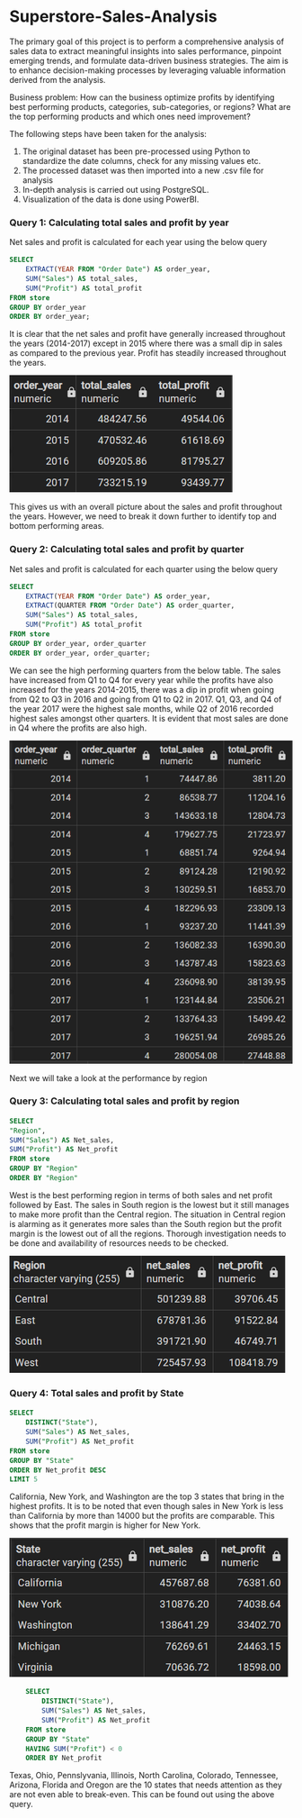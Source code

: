 # Superstore-Sales-Analysis

The primary goal of this project is to perform a comprehensive analysis of sales data to extract meaningful insights into sales performance, pinpoint emerging trends, and formulate data-driven business strategies. The aim is to enhance decision-making processes by leveraging valuable information derived from the analysis.

Business problem:
How can the business optimize profits by identifying best performing products, categories, sub-categories, or regions? What are the top performing products and which ones need improvement?

The following steps have been taken for the analysis:
1. The original dataset has been pre-processed using Python to standardize the date columns, check for any missing values etc.
2. The processed dataset was then imported into a new .csv file for analysis
3. In-depth analysis is carried out using PostgreSQL.
4. Visualization of the data is done using PowerBI.


### Query 1: Calculating total sales and profit by year

Net sales and profit is calculated for each year using the below query

```sql
SELECT
    EXTRACT(YEAR FROM "Order Date") AS order_year,
    SUM("Sales") AS total_sales,
    SUM("Profit") AS total_profit
FROM store
GROUP BY order_year
ORDER BY order_year;
```
It is clear that the net sales and profit have generally increased throughout the years (2014-2017) except in 2015 where there was a small dip in sales as compared to the previous year. Profit has steadily increased throughout the years.


![Net Sales](Net_sales.png)

This gives us with an overall picture about the sales and profit throughout the years. However, we need to break it down further to identify top and bottom performing areas.

### Query 2: Calculating total sales and profit by quarter

Net sales and profit is calculated for each quarter using the below query

```sql
SELECT
    EXTRACT(YEAR FROM "Order Date") AS order_year,
    EXTRACT(QUARTER FROM "Order Date") AS order_quarter,
    SUM("Sales") AS total_sales,
    SUM("Profit") AS total_profit
FROM store
GROUP BY order_year, order_quarter
ORDER BY order_year, order_quarter;
```

We can see the high performing quarters from the below table. The sales have increased from Q1 to Q4 for every year while the profits have also increased for the years 2014-2015, there was a dip in profit when going from Q2 to Q3 in 2016 and going from Q1 to Q2 in 2017. Q1, Q3, and Q4 of the year 2017 were the highest sale months, while Q2 of 2016 recorded highest sales amongst other quarters. It is evident that most sales are done in Q4 where the profits are also high.

![Net sales by quarter](Quarter_wise.png)

Next we will take a look at the performance by region

### Query 3: Calculating total sales and profit by region

```sql
SELECT 
"Region",
SUM("Sales") AS Net_sales,
SUM("Profit") AS Net_profit
FROM store
GROUP BY "Region"
ORDER BY "Region"
```
West is the best performing region in terms of both sales and net profit followed by East. The sales in South region is the lowest but it still manages to make more profit than the Central region. The situation in Central region is alarming as it generates more sales than the South region but the profit margin is the lowest out of all the regions. Thorough investigation needs to be done and availability of resources needs to be checked.

![Net sales by region](Region.png)

### Query 4: Total sales and profit by State

```sql
SELECT
    DISTINCT("State"),
	SUM("Sales") AS Net_sales,
	SUM("Profit") AS Net_profit
FROM store
GROUP BY "State"
ORDER BY Net_profit DESC
LIMIT 5
```
California, New York, and Washington are the top 3 states that bring in the highest profits. It is to be noted that even though sales in New York is less than California by more than 14000 but the profits are comparable. This shows that the profit margin is higher for New York. 

![Net sales by state](top5state.png)

```sql
	SELECT
		DISTINCT("State"),
		SUM("Sales") AS Net_sales,
		SUM("Profit") AS Net_profit
	FROM store
	GROUP BY "State"
	HAVING SUM("Profit") < 0
	ORDER BY Net_profit
```
Texas, Ohio, Pennslyvania, Illinois, North Carolina, Colorado, Tennessee, Arizona, Florida and Oregon are the 10 states that needs attention as they are not even able to break-even. This can be found out using the above query.
